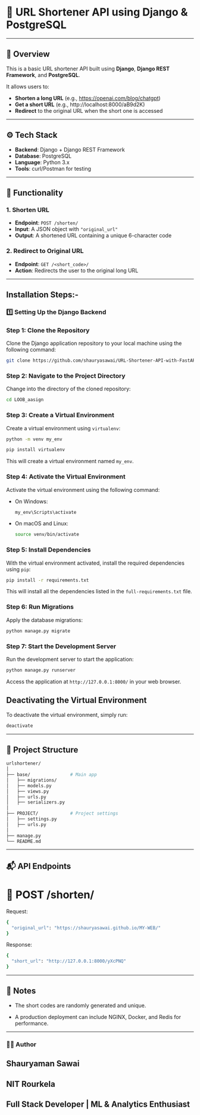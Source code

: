 # 🔗 URL Shortener API using Django & PostgreSQL

---

## 📌 Overview

This is a basic URL shortener API built using **Django**, **Django REST Framework**, and **PostgreSQL**.

It allows users to:
- **Shorten a long URL** (e.g., https://openai.com/blog/chatgpt)
- **Get a short URL** (e.g., http://localhost:8000/aB9d2K)
- **Redirect** to the original URL when the short one is accessed

---

## ⚙️ Tech Stack

- **Backend**: Django + Django REST Framework
- **Database**: PostgreSQL
- **Language**: Python 3.x
- **Tools**: curl/Postman for testing

---

## 🧠 Functionality

### 1. Shorten URL
- **Endpoint**: `POST /shorten/`
- **Input**: A JSON object with `"original_url"`
- **Output**: A shortened URL containing a unique 6-character code

### 2. Redirect to Original URL
- **Endpoint**: `GET /<short_code>/`
- **Action**: Redirects the user to the original long URL

---

## Installation Steps:-


### 1️⃣ Setting Up the Django Backend

### Step 1: Clone the Repository

Clone the Django application repository to your local machine using the following command:

```bash
git clone https://github.com/shauryasawai/URL-Shortener-API-with-FastAPI-PostgreSQL
```

### Step 2: Navigate to the Project Directory

Change into the directory of the cloned repository:

```bash
cd LOOB_aasign
```

### Step 3: Create a Virtual Environment

Create a virtual environment using `virtualenv`:

```bash
python -m venv my_env
```
```bash
pip install virtualenv
```
This will create a virtual environment named `my_env`.

### Step 4: Activate the Virtual Environment

Activate the virtual environment using the following command:

- On Windows:
  ```bash
  my_env\Scripts\activate
  ```
- On macOS and Linux:
  ```bash
  source venv/bin/activate
  ```

### Step 5: Install Dependencies

With the virtual environment activated, install the required dependencies using `pip`:

```bash
pip install -r requirements.txt
```

This will install all the dependencies listed in the `full-requirements.txt` file.

### Step 6: Run Migrations

Apply the database migrations:

```bash
python manage.py migrate
```

### Step 7: Start the Development Server

Run the development server to start the application:

```bash
python manage.py runserver
```

Access the application at `http://127.0.0.1:8000/` in your web browser.

## Deactivating the Virtual Environment

To deactivate the virtual environment, simply run:

```bash
deactivate
```
---
## 📁 Project Structure

```bash
urlshortener/
│
├── base/               # Main app
│   ├── migrations/
│   ├── models.py
│   ├── views.py
│   ├── urls.py
│   ├── serializers.py
│
├── PROJECT/            # Project settings
│   ├── settings.py
│   ├── urls.py
│
├── manage.py
└── README.md
```
---
## 📬 API Endpoints
# 🔹 POST /shorten/

Request:
```bash
{
  "original_url": "https://shauryasawai.github.io/MY-WEB/"
}
```
Response:
```bash
{
  "short_url": "http://127.0.0.1:8000/yXcPNQ"
}
```
---

## 📃 Notes

- The short codes are randomly generated and unique.

- A production deployment can include NGINX, Docker, and Redis for performance.

---
### 🧑‍💻 Author

## Shauryaman Sawai
## NIT Rourkela
## Full Stack Developer | ML & Analytics Enthusiast

